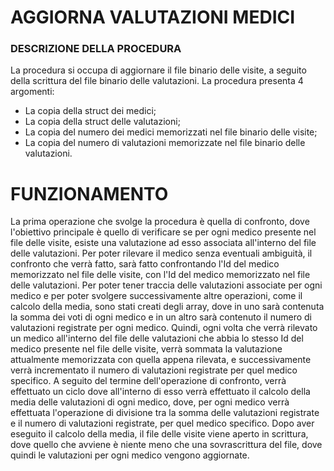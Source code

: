 # AGGIORNA VALUTAZIONI MEDICI 
### DESCRIZIONE DELLA PROCEDURA
La procedura si occupa di aggiornare il file binario delle visite, a seguito della scrittura
del file binario delle valutazioni. 
La procedura presenta 4 argomenti:
- La copia della struct dei medici;
- La copia della struct delle valutazioni;
- La copia del numero dei medici memorizzati nel file binario delle visite;
- La copia del numero di valutazioni memorizzate nel file binario delle valutazioni.


# FUNZIONAMENTO
La prima operazione che svolge la procedura è quella di confronto, dove l'obiettivo principale è quello
di verificare se per ogni medico presente nel file delle visite, esiste una valutazione ad esso associata
all'interno del file delle valutazioni. Per poter rilevare il medico senza eventuali ambiguità, il confronto
che verrà fatto, sarà fatto confrontando l'Id del medico memorizzato nel file delle visite, con l'Id del 
medico memorizzato nel file delle valutazioni. Per poter tener traccia delle valutazioni associate per ogni
medico e per poter svolgere successivamente altre operazioni, come il calcolo della media, sono stati creati
degli array, dove in uno sarà contenuta la somma dei voti di ogni medico e in un altro sarà contenuto il numero 
di valutazioni registrate per ogni medico.
Quindi, ogni volta che verrà rilevato un medico all'interno del file delle valutazioni che abbia lo stesso Id 
del medico presente nel file delle visite, verrà sommata la valutazione attualmente memorizzata con quella appena
rilevata, e successivamente verrà incrementato il numero di valutazioni registrate per quel medico specifico.
A seguito del termine dell'operazione di confronto, verrà effettuato un ciclo dove all'interno di esso verrà 
effettuato il calcolo della media delle valutazioni di ogni medico, dove, per ogni medico verrà effettuata 
l'operazione di divisione tra la somma delle valutazioni registrate e il numero di valutazioni registrate, per 
quel medico specifico.
Dopo aver eseguito il calcolo della media, il file delle visite viene aperto in scrittura, dove quello che
avviene è niente meno che una sovrascrittura del file, dove quindi le valutazioni per ogni medico vengono aggiornate. 


